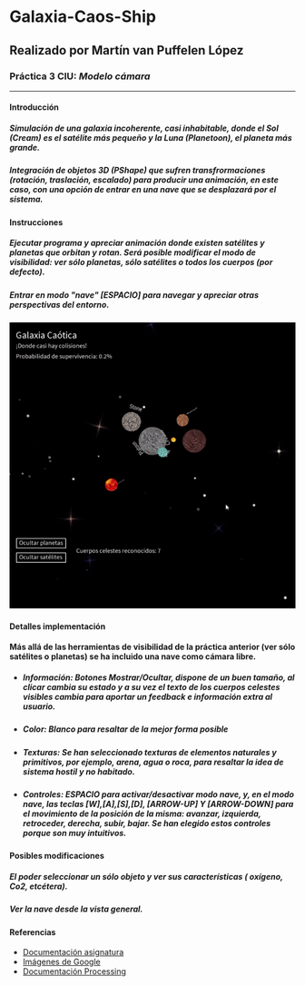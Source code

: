 # Galaxia-Caos-Ship
## Realizado por Martín van Puffelen López
### Práctica 3 CIU: *Modelo cámara*
___

#### Introducción
##### Simulación de una galaxia incoherente, casi inhabitable, donde el Sol (Cream) es el satélite más pequeño y la Luna (Planetoon), el planeta más grande.
##### Integración de objetos 3D (PShape) que sufren transfrormaciones (rotación, traslación, escalado) para producir una animación, en este caso, con una opción de entrar en una nave que se desplazará por el sistema.

#### Instrucciones
##### Ejecutar programa y apreciar animación donde existen satélites y planetas que orbitan y rotan. Será posible modificar el modo de visibilidad: ver sólo planetas, sólo satélites o todos los cuerpos (por defecto).
##### Entrar en modo "nave" *[ESPACIO]* para navegar y apreciar otras perspectivas del entorno.

![Imagen Principal](https://github.com/martinvplopez/Galaxia-Caos-CIU/blob/main/images/presentation.gif)

#### Detalles implementación
#### Más allá de las herramientas de visibilidad de la práctica anterior (ver sólo satélites o planetas) se ha incluido una nave como cámara libre.
- ##### **Información**: *Botones Mostrar/Ocultar*, dispone de un buen tamaño, al clicar cambia su estado y a su vez el texto de los cuerpos celestes visibles cambia para aportar un feedback e información extra al usuario. 
- ##### **Color**: Blanco para resaltar de la mejor forma posible 
- ##### **Texturas**: Se han seleccionado texturas de elementos naturales y primitivos, por ejemplo, arena, agua o roca, para resaltar la idea de sistema hostil y no habitado.
- ##### **Controles**: *ESPACIO* para activar/desactivar modo nave, y, en el modo nave, las teclas [*W*],[*A*],[*S*],[*D*], [*ARROW-UP*] Y [*ARROW-DOWN*] para el movimiento de la posición de la misma: avanzar, izquierda, retroceder, derecha, subir, bajar. Se han elegido estos controles porque son muy intuitivos.

#### Posibles modificaciones
##### El poder seleccionar un sólo objeto y ver sus características ( oxígeno, Co2, etcétera).
##### Ver la nave desde la vista general.

#### Referencias
- [Documentación asignatura](https://github.com/otsedom/otsedom.github.io/blob/main/CIU/P4/README.md)
- [Imágenes de Google](https://www.google.com/imghp?hl=EN)
- [Documentación Processing](https://processing.org/reference)
